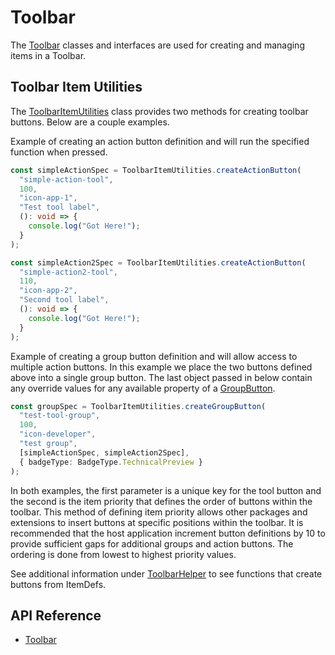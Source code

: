 # Toolbar

The [Toolbar]($appui-abstract:Toolbar) classes and interfaces are used for creating and managing items in a Toolbar.

## Toolbar Item Utilities

The [ToolbarItemUtilities]($appui-abstract) class provides two methods for creating toolbar buttons. Below are a couple examples.

Example of creating an action button definition and will run the specified function when pressed.

```ts
const simpleActionSpec = ToolbarItemUtilities.createActionButton(
  "simple-action-tool",
  100,
  "icon-app-1",
  "Test tool label",
  (): void => {
    console.log("Got Here!");
  }
);

const simpleAction2Spec = ToolbarItemUtilities.createActionButton(
  "simple-action2-tool",
  110,
  "icon-app-2",
  "Second tool label",
  (): void => {
    console.log("Got Here!");
  }
);
```

Example of creating a group button definition and will allow access to multiple action buttons. In this example we place the two buttons defined above into a single group button. The last object passed in below contain any override values for any available property of a [GroupButton]($appui-abstract).

```ts
const groupSpec = ToolbarItemUtilities.createGroupButton(
  "test-tool-group",
  100,
  "icon-developer",
  "test group",
  [simpleActionSpec, simpleAction2Spec],
  { badgeType: BadgeType.TechnicalPreview }
);
```

In both examples, the first parameter is a unique key for the tool button and the second is the item priority that defines the order of buttons within the toolbar. This method of defining item priority allows other packages and extensions to insert buttons at specific positions within the toolbar. It is recommended that the host application increment button definitions by 10 to provide sufficient gaps for additional groups and action buttons. The ordering is done from lowest to highest priority values.

See additional information under [ToolbarHelper]($appui-react) to see functions that create buttons from ItemDefs.

## API Reference

- [Toolbar]($appui-abstract:Toolbar)
